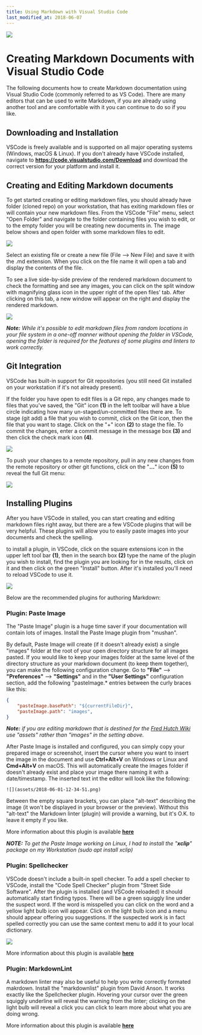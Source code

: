 ```yaml
---
title: Using Markdown with Visual Studio Code
last_modified_at: 2018-06-07
---
```


![](assets/2018-06-01-12-46-59.png)

# Creating Markdown Documents with Visual Studio Code

The following documents how to create Markdown documentation using Visual Studio Code (commonly referred to as VS Code). There are many editors that can be used to write Markdown, if you are already using another tool and are comfortable with it you can continue to do so if you like.

## Downloading and Installation

VSCode is freely available and is supported on all major operating systems (Windows, macOS & Linux). If you don't already have VSCode installed, navigate to **https://code.visualstudio.com/Download** and download the correct version for your platform and install it.


## Creating and Editing Markdown documents

To get started creating or editing markdown files, you should already have folder (cloned repo) on your workstation, that has exiting markdown files or will contain your new markdown files. From the VSCode "File" menu, select "Open Folder" and navigate to the folder containing files you wish to edit, or to the empty folder you will be creating new documents in. The image below shows and open folder with some markdown files to edit.

![](assets/2018-06-01-14-15-23.png)

Select an existing file or create a new file (File --> New File) and save it with the .md extension. When you click on the file name it will open a tab and display the contents of the file.

To see a live side-by-side preview of the rendered markdown document to check the formatting and see any images, you can click on the split window with magnifying glass icon in the upper right of the open files' tab. After clicking on this tab, a new window will appear on the right and display the rendered markdown.

![](assets/2018-06-01-14-23-54.png)

***Note:** While it's possible to edit markdown files from random locations in your file system in a one-off manner without opening the folder in VSCode, opening the folder is required for the features of some plugins and linters to work correctly.*

## Git Integration

VSCode has built-in support for Git repositories (you still need Git installed on your workstation if it's not already present).

If the folder you have open to edit files is a Git repo, any changes made to files that you've saved, the "Git" icon **(1)** in the left toolbar will have a blue circle indicating how many un-staged/un-committed files there are. To stage (git add) a file that you wish to commit, click on the Git icon, then the file that you want to stage. Click on the "+" icon **(2)** to stage the file. To commit the changes, enter a commit message in the message box **(3)** and then click the check mark icon **(4)**.

![](assets/2018-06-01-15-18-13.png)

To push your changes to a remote repository, pull in any new changes from the remote repository or other git functions, click on the "**...**" icon **(5)** to reveal the full Git menu:

![](assets/2018-06-01-15-19-56.png)


## Installing Plugins

After you have VSCode in stalled, you can start creating and editing markdown files right away, but there are a few VSCode plugins that will be very helpful. These plugins will allow you to easily paste images into your documents and check the spelling.

to install a plugin, in VSCode, click on the square extensions icon in the upper left tool bar **(1)**, then in the search box **(2)** type the name of the plugin you wish to install, find the plugin you are looking for in the results, click on it and then click on the green "Install" button. After it's installed you'll need to reload VSCode to use it.

![](assets/2018-06-01-12-34-51.png)

Below are the recommended plugins for authoring Markdown:

### Plugin: Paste Image

The "Paste Image" plugin is a huge time saver if your documentation will contain lots of images. Install the Paste Image plugin from "mushan".

By default, Paste Image will create (if it doesn't already exist) a single "images" folder at the root of your open directory structure for all images pasted. If you would like to keep your images folder at the same level of the directory structure as your markdown document (to keep them together), you can make the following configuration change. Go to **"File"** --> **"Preferences"** --> **"Settings"** and in the **"User Settings"** configuration section, add the following "pasteImage.*  entries between the curly braces like this: 

```json
{
    "pasteImage.basePath": "${currentFileDir}",
    "pasteImage.path": "images",
}
```

***Note:** if you are editing markdown that is destined for the [Fred Hutch Wiki](https://fredhutch.github.io/wiki/) use "assets" rather than "images" in the setting above.*

After Paste Image is installed and configured, you can simply copy your prepared image or screenshot, insert the cursor where you want to insert the image in the document and use **Ctrl+Alt+V** on Windows or Linux and **Cmd+Alt+V** on macOS. This will automatically create the images folder if doesn't already exist and place your image there naming it with a date/timestamp. The inserted text int the editor will look like the following:

```
![](assets/2018-06-01-12-34-51.png)
```

Between the empty square brackets, you can place "alt-text" describing the image (it won't be displayed in your browser or the preview). Without this "alt-text" the Markdown linter (plugin) will provide a warning, but it's O.K. to leave it empty if you like.

More information about this plugin is available [**here**](https://marketplace.visualstudio.com/items?itemName=mushan.vscode-paste-image)

***NOTE:** To get the Paste Image working on Linux, I had to install the "**xclip**" package on my Workstation (sudo apt install xclip)*

### Plugin: Spellchecker

VSCode doesn't include a built-in spell checker. To add a spell checker to VSCode, install the "Code Spell Checker" plugin from "Street Side Software". After the plugin is installed (and VSCode reloaded) it should automatically start finding typos. There will be a green squiggly line under the suspect word. If the word is misspelled you can click on the word and a yellow light bulb icon will appear. Click on the light bulb icon and a menu should appear offering you suggestions. If the suspected work is in fact spelled correctly you can use the same context menu to add it to your local dictionary.

![](assets/2018-06-01-13-41-51.png)


More information about this plugin is available [**here**](https://marketplace.visualstudio.com/items?itemName=streetsidesoftware.code-spell-checker)


### Plugin: MarkdownLint

A markdown linter may also be useful to help you write correctly formated makrdown. Install the "markdownlist" plugin from David Anson. It works exactly like the Spellchecker plugin. Hovering your cursor over the green squiggly underline will reveal the warning from the linter; clicking on the light bulb will reveal a click you can click to learn more about what you are doing wrong.

More information about this plugin is available [**here**](https://marketplace.visualstudio.com/items?itemName=DavidAnson.vscode-markdownlint)

